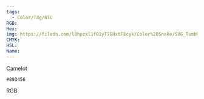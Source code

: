 ```yaml
---
tags:
  - Color/Tag/NTC
RGB:
Hex:
img: https://filedn.com/l0hpzxl1f01yT7GHxtF8cyk/Color%20Snake/SVG_Tumb%20Mass%20No%20Name/893456.svg
CMYK:
HSL:
Name:
---
```

Camelot
```palette
#893456
```
RGB
